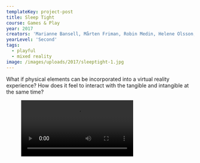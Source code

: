 ```yaml
---
templateKey: project-post
title: Sleep Tight
course: Games & Play
year: 2017
creators: 'Marianne Bansell, Mårten Friman, Robin Medin, Helene Olsson, Daniel Selleby'
yearLevel: 'Second'
tags:
  - playful
  - mixed reality
image: /images/uploads/2017/sleeptight-1.jpg
---
```


What if physical elements can be incorporated into a virtual reality experience? How does it feel to interact with the tangible and intangible at the same time?

<figure>
<video controls src="/images/uploads/2017/sleeptight.mp4"></video>
</figure>
